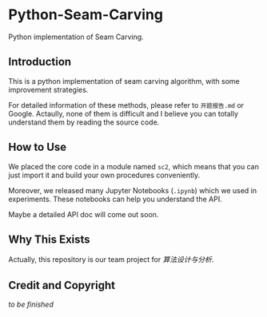 # Python-Seam-Carving

Python implementation of Seam Carving.

## Introduction

This is a python implementation of seam carving algorithm, with some improvement strategies.

For detailed information of these methods, please refer to `开题报告.md` or Google. 
Actaully, none of them is difficult and I believe you can totally understand them by reading the source code.

## How to Use

We placed the core code in a module named `sc2`, 
which means that you can just import it and build your own procedures conveniently.

Moreover, we released many Jupyter Notebooks (`.ipynb`) which we used in experiments.
These notebooks can help you understand the API.

Maybe a detailed API doc will come out soon.

## Why This Exists

Actually, this repository is our team project for *算法设计与分析*.

## Credit and Copyright

*to be finished*
